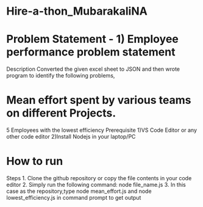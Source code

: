 # Hire-a-thon_MubarakaliNA


# Problem Statement - 1) Employee performance problem statement

Description
Converted the given excel sheet to JSON and then wrote program to identify the following problems,

# Mean effort spent by various teams on different Projects.
5 Employees with the lowest efficiency
Prerequisite
1)VS Code Editor or any other code editor
2)Install Nodejs in your laptop/PC

# How to run
Steps 1. Clone the github repository or copy the file contents in your code editor
2. Simply run the following command: node file_name.js
3. In this case as the repository,type node mean_effort.js and node lowest_efficiency.js in command prompt to get output
